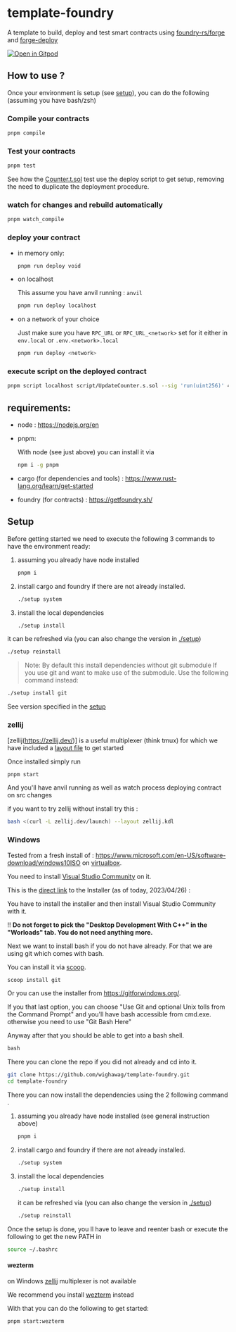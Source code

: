 # template-foundry

A template to build, deploy and test smart contracts using [foundry-rs/forge](https://github.com/foundry-rs/foundry) and [forge-deploy](https://github.com/wighawag/forge-deploy)

[![Open in Gitpod](https://gitpod.io/button/open-in-gitpod.svg)](https://gitpod.io/#https://github.com/wighawag/template-foundry)

## How to use ?

Once your environment is setup (see [setup](#setup)), you can do the following (assuming you have bash/zsh)

### Compile your contracts

```bash
pnpm compile
```

### Test your contracts

```bash
pnpm test
```

See how the [Counter.t.sol](test/Counter.t.sol) test use the deploy script to get setup, removing the need to duplicate the deployment procedure.

### watch for changes and rebuild automatically

```bash
pnpm watch_compile
```

### deploy your contract

- in memory only:

  ```bash
  pnpm run deploy void
  ```

- on localhost

  This assume you have anvil running : `anvil`

  ```bash
  pnpm run deploy localhost
  ```

- on a network of your choice

  Just make sure you have `RPC_URL` or `RPC_URL_<network>` set for it either in `env.local` or `.env.<network>.local`

  ```bash
  pnpm run deploy <network>
  ```

### execute script on the deployed contract

```bash
pnpm script localhost script/UpdateCounter.s.sol --sig 'run(uint256)' 42;
```

## requirements:

- node : https://nodejs.org/en

- pnpm:

  With node (see just above) you can install it via

  ```bash
  npm i -g pnpm
  ```

- cargo (for dependencies and tools) : https://www.rust-lang.org/learn/get-started

- foundry (for contracts) : https://getfoundry.sh/

## Setup

Before getting started we need to execute the following 3 commands to have the environment ready:

1. assuming you already have node installed

   ```bash
   pnpm i
   ```

1. install cargo and foundry if there are not already installed.

   ```bash
   ./setup system
   ```

1. install the local dependencies

   ```bash
   ./setup install
   ```

it can be refreshed via (you can also change the version in [./setup](./setup))

```bash
./setup reinstall
```

> Note: By default this install dependencies without git submodule
> If you use git and want to make use of the submodule. Use the following command instead:

```bash
./setup install git
```

See version specified in the [setup](./setup)

### zellij

[zellij(https://zellij.dev/)] is a useful multiplexer (think tmux) for which we have included a [layout file](./zellij.kdl) to get started

Once installed simply run

```bash
pnpm start
```

And you'll have anvil running as well as watch process deploying contract on src changes

if you want to try zellij without install try this :

```bash
bash <(curl -L zellij.dev/launch) --layout zellij.kdl
```

### Windows

Tested from a fresh install of : https://www.microsoft.com/en-US/software-download/windows10ISO on [virtualbox](https://www.virtualbox.org/).

You need to install [Visual Studio Community](https://visualstudio.microsoft.com/free-developer-offers/) on it.

This is the [direct link](https://visualstudio.microsoft.com/thank-you-downloading-visual-studio/?sku=Community&channel=Release&version=VS2022&source=VSLandingPage&passive=false&cid=2030) to the Installer (as of today, 2023/04/26) :

You have to install the installer and then install Visual Studio Community with it.

!! **Do not forget to pick the "Desktop Development With C++" in the "Worloads" tab. You do not need anything more.**

Next we want to install bash if you do not have already. For that we are using git which comes with bash.

You can install it via [scoop](https://scoop.sh/).

```bat
scoop install git
```

Or you can use the installer from https://gitforwindows.org/.

If you that last option, you can choose "Use Git and optional Unix tolls from the Command Prompt" and you'll have bash accessible from cmd.exe. otherwise you need to use "Git Bash Here"

Anyway after that you should be able to get into a bash shell.

```bat
bash
```

There you can clone the repo if you did not already and cd into it.

```bash
git clone https://github.com/wighawag/template-foundry.git
cd template-foundry
```

There you can now install the dependencies using the 2 following command .

1. assuming you already have node installed (see general instruction above)

   ```bash
   pnpm i
   ```

1. install cargo and foundry if there are not already installed.

   ```bash
   ./setup system
   ```

1. install the local dependencies

   ```bash
   ./setup install
   ```

   it can be refreshed via (you can also change the version in [./setup](./setup))

   ```bash
   ./setup reinstall
   ```

Once the setup is done, you ll have to leave and reenter bash or execute the following to get the new PATH in

```bash
source ~/.bashrc
```

#### wezterm

on Windows [zellij](https://zellij.dev/) multiplexer is not available

We recommend you install [wezterm](https://wezfurlong.org/wezterm/install/windows.html) instead

With that you can do the following to get started:

```bash
pnpm start:wezterm
```
